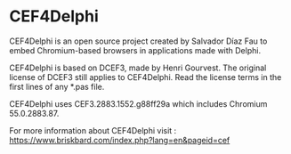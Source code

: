 # CEF4Delphi
CEF4Delphi is an open source project created by Salvador Díaz Fau to embed Chromium-based browsers in applications made with Delphi.

CEF4Delphi is based on DCEF3, made by Henri Gourvest. The original license of DCEF3 still applies to CEF4Delphi. Read the license terms in the first lines of any *.pas file.

CEF4Delphi uses CEF3.2883.1552.g88ff29a which includes Chromium 55.0.2883.87.

For more information about CEF4Delphi visit : 
  https://www.briskbard.com/index.php?lang=en&pageid=cef
